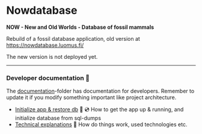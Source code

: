 # Nowdatabase

**NOW - New and Old Worlds - Database of fossil mammals**

Rebuild of a fossil database application, old version at https://nowdatabase.luomus.fi/ 

The new version is not deployed yet.

_____

### Developer documentation :page_with_curl:

The [documentation](documentation)-folder has documentation for developers. Remember to update it if you modify something important like project architecture.

+ [Initialize app & restore db](documentation/init.md) :rocket: :cd: How to get the app up & running, and initialize database from sql-dumps
+ [Technical explanations](documentation/technical_explanations.md) :wrench: How do things work, used technologies etc.
